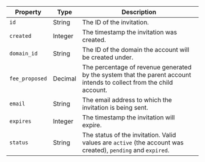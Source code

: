| Property | Type | Description |
| -------- | ---- | ----------- |
| `id` | String | The ID of the invitation. |
| `created` | Integer | The timestamp the invitation was created. |
| `domain_id` | String | The ID of the domain the account will be created under. |
| `fee_proposed` | Decimal | The percentage of revenue generated by the system that the parent account intends to collect from the child account. |
| `email` | String | The email address to which the invitation is being sent. |
| `expires` | Integer | The timestamp the invitation will expire. |
| `status` | String | The status of the invitation. Valid values are `active` (the account was created), `pending` and `expired`. |
